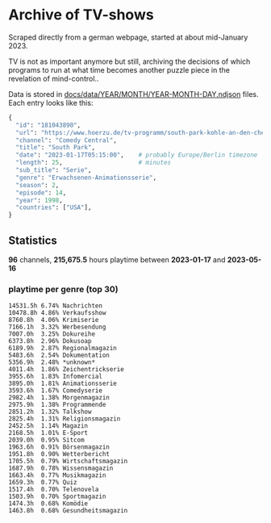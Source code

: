 # Archive of TV-shows

Scraped directly from a german webpage, started at about mid-January 2023.

TV is not as important anymore but still, archiving the decisions of which programs to run at what time
becomes another puzzle piece in the revelation of mind-control.. 

Data is stored in [docs/data/YEAR/MONTH/YEAR-MONTH-DAY.ndjson](docs/data/) files. 
Each entry looks like this:

```python
{
  "id": "181043890", 
  "url": "https://www.hoerzu.de/tv-programm/south-park-kohle-an-den-chefkoch/bid_181043890/", 
  "channel": "Comedy Central", 
  "title": "South Park", 
  "date": "2023-01-17T05:15:00",    # probably Europe/Berlin timezone 
  "length": 25,                     # minutes 
  "sub_title": "Serie", 
  "genre": "Erwachsenen-Animationsserie", 
  "season": 2, 
  "episode": 14, 
  "year": 1998, 
  "countries": ["USA"],
}
```

## Statistics

**96** channels, **215,675.5** hours playtime between **2023-01-17** and **2023-05-16**


### playtime per genre (top 30)

    14531.5h 6.74% Nachrichten
    10478.8h 4.86% Verkaufsshow
    8760.8h  4.06% Krimiserie
    7166.1h  3.32% Werbesendung
    7007.0h  3.25% Dokureihe
    6373.8h  2.96% Dokusoap
    6189.9h  2.87% Regionalmagazin
    5483.6h  2.54% Dokumentation
    5356.9h  2.48% *unknown*
    4011.4h  1.86% Zeichentrickserie
    3955.6h  1.83% Infomercial
    3895.0h  1.81% Animationsserie
    3593.6h  1.67% Comedyserie
    2982.4h  1.38% Morgenmagazin
    2975.9h  1.38% Programmende
    2851.2h  1.32% Talkshow
    2825.4h  1.31% Religionsmagazin
    2452.5h  1.14% Magazin
    2168.5h  1.01% E-Sport
    2039.0h  0.95% Sitcom
    1963.6h  0.91% Börsenmagazin
    1951.8h  0.90% Wetterbericht
    1705.5h  0.79% Wirtschaftsmagazin
    1687.9h  0.78% Wissensmagazin
    1663.4h  0.77% Musikmagazin
    1659.3h  0.77% Quiz
    1517.4h  0.70% Telenovela
    1503.9h  0.70% Sportmagazin
    1474.3h  0.68% Komödie
    1463.8h  0.68% Gesundheitsmagazin
